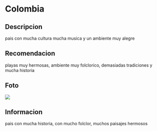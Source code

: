 # Colombia

## Descripcion 

pais con mucha cultura mucha musica y un ambiente muy alegre

## Recomendacion

playas muy hermosas, ambiente muy folclorico, demasiadas tradiciones y mucha historia

## Foto
![](https://imagenes.eltiempo.com/files/image_1200_535/uploads/2024/04/23/6627faf6d6059.jpeg)


## Informacion

pais con mucha historia, con mucho folclor, muchos paisajes hermosos
